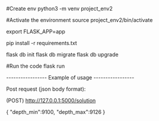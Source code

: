 #Create env
python3 -m venv project_env2

#Activate the environment
source project_env2/bin/activate

export FLASK_APP=app

pip install -r requirements.txt

flask db init
flask db migrate
flask db upgrade

#Run the code
flask run

----------------- Example of usage -----------------

Post request (json body format):

(POST) http://127.0.0.1:5000/solution

{
    "depth_min":9100,
    "depth_max":9126
}
